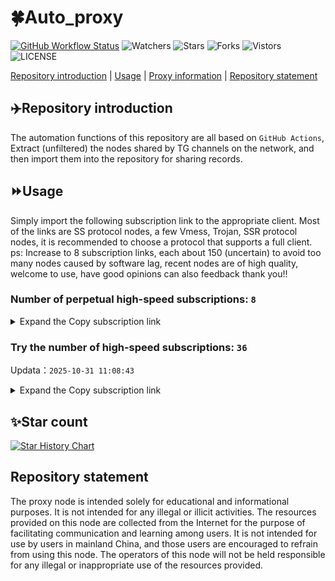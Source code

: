 # 🍀Auto_proxy
[![GitHub Workflow Status](https://img.shields.io/github/actions/workflow/status/PangTouY00/Auto_proxy/main.yml?branch=main)](https://github.com/PangTouY00/Auto_proxy/actions/workflows/main.yml?branch=main) 
![Watchers](https://img.shields.io/github/watchers/w1770946466/Auto_proxy) ![Stars](https://img.shields.io/github/stars/PangTouY00/Auto_proxy) ![Forks](https://img.shields.io/github/forks/w1770946466/Auto_proxy) ![Vistors](https://visitor-badge.laobi.icu/badge?page_id=PangTouY00.Auto_proxy) ![LICENSE](https://img.shields.io/badge/license-CC%20BY--SA%204.0-green.svg)

[Repository introduction](https://github.com/PangTouY00/Auto_proxy#Repositoryintroduction) | [Usage](https://github.com/PangTouY00/Auto_proxy#Usage) | [Proxy information](https://github.com/PangTouY00/Auto_proxy#Proxyinformation) | [Repository statement](https://github.com/PangTouY00/Auto_proxy#Repositorystatement)

## ✈️Repository introduction
The automation functions of this repository are all based on `GitHub Actions`,
Extract (unfiltered) the nodes shared by TG channels on the network, and then import them into the repository for sharing records.

## ⏩Usage
Simply import the following subscription link to the appropriate client. Most of the links are SS protocol nodes, a few Vmess, Trojan, SSR protocol nodes, it is recommended to choose a protocol that supports a full client.
ps: Increase to 8 subscription links, each about 150 (uncertain) to avoid too many nodes caused by software lag, recent nodes are of high quality, welcome to use, have good opinions can also feedback thank you!!

### Number of perpetual high-speed subscriptions: `8`

<details>
  <summary>Expand the Copy subscription link</summary>

  
- [Multiprotocol Base64 encoding](https://raw.githubusercontent.com/PangTouY00/Auto_proxy/main/Long_term_subscription1)
`https://raw.githubusercontent.com/PangTouY00/Auto_proxy/main/Long_term_subscription_num`
`Total number of merge nodes: 251`

- [Multiprotocol Base64 encoding](https://raw.githubusercontent.com/PangTouY00/Auto_proxy/main/Long_term_subscription1)
`https://raw.githubusercontent.com/PangTouY00/Auto_proxy/main/Long_term_subscription1`
`Total number of merge nodes: 32`

- [Multiprotocol Base64 encoding](https://raw.githubusercontent.com/PangTouY00/Auto_proxy/main/Long_term_subscription2)
`https://raw.githubusercontent.com/PangTouY00/Auto_proxy/main/Long_term_subscription2`
`Total number of merge nodes: 32`

- [Multiprotocol Base64 encoding](https://raw.githubusercontent.com/PangTouY00/Auto_proxy/main/Long_term_subscription3)
`https://raw.githubusercontent.com/PangTouY00/Auto_proxy/main/Long_term_subscription3`
`Total number of merge nodes: 32`

- [Multiprotocol Base64 encoding](https://raw.githubusercontent.com/PangTouY00/Auto_proxy/main/Long_term_subscription4)
`https://raw.githubusercontent.com/PangTouY00/Auto_proxy/main/Long_term_subscription4`
`Total number of merge nodes: 32`

- [Multiprotocol Base64 encoding](https://raw.githubusercontent.comPangTouY00/Auto_proxy/main/Long_term_subscription5)
`https://raw.githubusercontent.com/PangTouY00/Auto_proxy/main/Long_term_subscription5`
`Total number of merge nodes: 32`

- [Multiprotocol Base64 encoding](https://raw.githubusercontent.com/PangTouY00/Auto_proxy/main/Long_term_subscription6)
`https://raw.githubusercontent.com/PangTouY00/Auto_proxy/main/Long_term_subscription6`
`Total number of merge nodes: 32`

- [Multiprotocol Base64 encoding](https://raw.githubusercontent.com/PangTouY00/Auto_proxy/main/Long_term_subscription7)
`https://raw.githubusercontent.com/PangTouY00/Auto_proxy/main/Long_term_subscription7`
`Total number of merge nodes: 32`

- [Multiprotocol Base64 encoding](https://raw.githubusercontent.com/PangTouY00/Auto_proxy/main/Long_term_subscription8)
`https://raw.githubusercontent.com/PangTouY00/Auto_proxy/main/Long_term_subscription8`
`Total number of merge nodes: 27`

- [Clash subscription](https://raw.githubusercontent.com/PangTouY00/Auto_proxy/main/Long_term_subscription2.yaml)
`https://raw.githubusercontent.com/PangTouY00/Auto_proxy/main/Long_term_subscription1.yaml`


- [Clash subscription](https://raw.githubusercontent.com/PangTouY00/Auto_proxy/main/Long_term_subscription2.yaml)
`https://raw.githubusercontent.com/PangTouY00/Auto_proxy/main/Long_term_subscription2.yaml`


- [Clash subscription](https://raw.githubusercontent.com/PangTouY00/Auto_proxy/main/Long_term_subscription3.yaml)
`https://raw.githubusercontent.com/PangTouY00/Auto_proxy/main/Long_term_subscription3.yaml`
  
</details>

### Try the number of high-speed subscriptions: `36`
Updata：`2025-10-31 11:08:43`


<details>
  <summary>Expand the Copy subscription link</summary>  



















































































































































































































































































































































































































































































































































































































































































































































































































































































































































































































































































































































































































































































































































































































































































































































































































































































































































































































































































































































































































































































































































































































































































































































































































































































































































































































































































































































































































































































































































































































































































































































































































































































































































































































































































































































































































































































































































































































































































































































































































































































































































































































































































































































































































































































































































































































































































































































































































































































































































































































































































































































































































































































































































































































































































































































































































































































































































































































































































































































































































































































































































































































































































































































































































































































































































































































































































































































































































































































































































































































































































































































































































































































































































































































































































































































































































































































































































































































































































































































































































































































































































































































































































































































































































































































































































































































































































































































































































































































































































































































































































































































































































































































































































































































































































































































































































































































































































































































































































































































































































































































































































































































































































































































































































































































































































































































































































































































































































































































































































































































































































































































































































































































































































































































































































































































































































































































































































































































































































































































































































































































































































































































































































































































































































































































































































































































































































































































































































































































































































































































































































































































































































































































































































































































































































































































































































































































































































































































































































































































































































































































































































































































































































































































































































































































































































































































































































































































































































































































































































































































































































































































































































































































































































































































































































































































































































































































































































































































































































































































































































































































































































































































































































































































































































































































































































































































































































































































































































































































































































































































































































































































































































































































































































































































































































































































































































































































































































































































































































































































































































































































































































































































































































































































































































































































































































































































































































































































































































































































































































































































































































































































































































































































































































































































































































































































































































































































































































































































































































































































































































































































































































































































































































































































































































































































































































































































































































































































































































































































































































































































































































































































































































































































































































































































































































































































































































































































































































































































































































































































































































































































































































































































































































































































































































































































































































































































































































































































































































































































































































































































































































































































































































































































































































































































































































































































































































































































































































































































































































































































































































































































































































































































































































































































































































































































































































































































































































































































































































































































































































































































































































































































































































































































































































































































































































































































































































































































































































































































































































































































































































































































































































































































































































































































































































































































































































































































































































































































































































































































































































































































































































































































































































































































































































>Trial subscription：
`https://dyhaha.xxttx.cn/api/v1/client/subscribe?token=16b45aa064d751ebe4a2f9e279ad93c3`




>Trial subscription：
`https://gods2.dashicn.buzz/api/v1/client/subscribe?token=b4f995708c7bba0ab46861507fed27a1`




>Trial subscription：
`https://hjxixi002.xxttx.cn/api/v1/client/subscribe?token=9d32e123be3d749ae605a3f782a2d1a5`




>Trial subscription：
`http://107.173.31.17/api/v1/client/subscribe?token=35d9d135308bb86e23ff8d998735285b`




>Trial subscription：
`https://slianvpn.top/api/v1/client/subscribe?token=fa53ce1c0cbc60d6fd402de2a763d20f`




>Trial subscription：
`https://tizi8.top/api/v1/client/subscribe?token=cb2befe9063b97289ec5ad0916ed0c33`




>Trial subscription：
`https://vaamx.louwangzhiyu.online/api/v1/client/subscribe?token=239f021bc87b6b8750fef8218d73d0fd`




>Trial subscription：
`https://v2.heiu.me/api/v1/client/subscribe?token=bd391cdbab3253be63700f9b21d5e4e5`




>Trial subscription：
`https://kingfisher.top/api/v1/client/subscribe?token=f8400326c7f689c1664f25374b9ff7d2`




>Trial subscription：
`https://xixixi003.hjsbssbsbsbsbs.sbs/api/v1/client/subscribe?token=8b4ebda9fb97b7cd5642e3be0f9c0bf9`




>Trial subscription：
`https://huojian4.top/api/v1/client/subscribe?token=f894f443709f7b1b687c6c921bed6d60`




>Trial subscription：
`https://xunyungogogo.xyz/api/v1/client/subscribe?token=4698072c791b5bb68cb100c6808ca55c`




>Trial subscription：
`https://asdfg.njdjjxjbcbw.icu/api/v1/client/subscribe?token=213da3895c2914dd12aa1ee86aa7cdda`




>Trial subscription：
`https://pro.xmyidc.com/api/v1/client/subscribe?token=6a38dd12e5fa044fb2b39f3cbc6ad4eb`




>Trial subscription：
`https://www.ch000zy.com/api/v1/client/subscribe?token=85b1687f4c2f00b0e6297b7e80865cf7`




>Trial subscription：
`https://best.nxxbbf.com/api/v1/client/subscribe?token=ef5728090de796440ef8ee822f429453`




>Trial subscription：
`https://cfvpn.com/api/v1/client/subscribe?token=ae26825417df8593eb1ad469c7284920`




>Trial subscription：
`https://yywhale.com/api/v1/client/subscribe?token=97bebd75e813836f310164ab00389aea`




>Trial subscription：
`https://gods1.dashicn.buzz/api/v1/client/subscribe?token=9bf238ec4ab315761f8801069b047362`




>Trial subscription：
`https://hjxixi003.xxuux.cn/api/v1/client/subscribe?token=b71bfa86268e0abd8d125122368d79e3`




>Trial subscription：
`https://slianvpn.com/api/v1/client/subscribe?token=b2590a0f4caa3859b91c927d9b800015`




>Trial subscription：
`https://gods4.dashicn.buzz/api/v1/client/subscribe?token=2c073a1ba63e0c3c7c7ae43ef3a5ea72`




>Trial subscription：
`https://xyjs1.sbs/api/v1/client/subscribe?token=79381cea986242a21294ecea7d9b8eb4`




>Trial subscription：
`https://gods3.dashicn.buzz/api/v1/client/subscribe?token=0e0ef18208e7d083a48b2df680bc9993`




>Trial subscription：
`https://syhaha.xxttx.cn/api/v1/client/subscribe?token=c5bbf7612abd83186a14841d0ca48c73`




>Trial subscription：
`https://go.yueyun.de/api/v1/client/subscribe?token=8c7de07ad9d5f461efc4275904e6cdc7`




>Trial subscription：
`https://sufujia.top/api/v1/client/subscribe?token=df61e2efeed18da56755168d74e406d8`




>Trial subscription：
`https://xxx.yxt999.cn/api/v1/client/subscribe?token=e5d8f428ec258b37ab3bcd4606c4b491`




>Trial subscription：
`https://multiserver.multiserveradelshoop.com/api/v1/client/subscribe?token=91a2702ccdc090ef83bf605306d3d7db`




>Trial subscription：
`https://www.louwangzhiyu.org/api/v1/client/subscribe?token=7c2fbbd06d6ea45f78ae3f1d81c60cd6`




>Trial subscription：
`https://xbd.iftballs.com/api/v1/client/subscribe?token=80fa94a6e3a5d0443220eb16ccc5595e`




>Trial subscription：
`https://dashuai.us/api/v1/client/subscribe?token=93f5097cc651873c3b2d1930f3d98534`




>Trial subscription：
`https://dyxixi001.xxssx.cn/api/v1/client/subscribe?token=0bb434442eaad0b5b4458a7aa8bb7daf`




>Trial subscription：
`https://old-v2b.linkedton.com/api/v1/client/subscribe?token=1c228abdc5cbb6d4d37e03d76a0bac21`




>Trial subscription：
`https://xyjs1.buzz/api/v1/client/subscribe?token=a6dd2d62788ee150949e900d3c8a72cb`




>Trial subscription：
`http://xxxxyyyy.njdjjxjbcbw.icu/api/v1/client/subscribe?token=3530d4155cafa56eb600eb0505045159`



</details>

## ✨Star count
[![Star History Chart](https://api.star-history.com/svg?repos=PangTouY00/Auto_proxy&type=Date)](https://star-history.com/#w1770946466/Auto_proxy&Date)



## Repository statement
The proxy node is intended solely for educational and informational purposes. It is not intended for any illegal or illicit activities. The resources provided on this node are collected from the Internet for the purpose of facilitating communication and learning among users. It is not intended for use by users in mainland China, and those users are encouraged to refrain from using this node. The operators of this node will not be held responsible for any illegal or inappropriate use of the resources provided.
